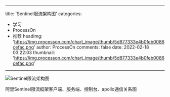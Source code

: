 
---
title: 'Sentinel限流架构图'
categories: 
 - 学习
 - ProcessOn
 - 推荐
headimg: 'https://img.processon.com/chart_image/thumb/5d877333e4b0feb0086cefac.png'
author: ProcessOn
comments: false
date: 2022-02-18 03:22:03
thumbnail: 'https://img.processon.com/chart_image/thumb/5d877333e4b0feb0086cefac.png'
---

<div>   
<img class="thumb" alt="Sentinel限流架构图" src="https://img.processon.com/chart_image/thumb/5d877333e4b0feb0086cefac.png" referrerpolicy="no-referrer">
<p>阿里Sentinel限流框架客户端、服务端、控制台、apollo通信关系图</p>  
</div>
            